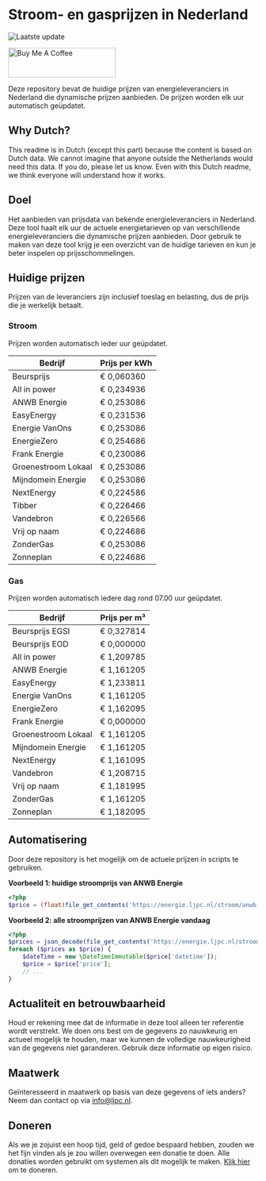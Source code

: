 # Stroom- en gasprijzen in Nederland

![Laatste update](https://img.shields.io/badge/laatste%20update-2024--07--02%2013%3A00%20CET-brightgreen)

<a href="https://www.buymeacoffee.com/Lars-" target="_blank"><img src="https://cdn.buymeacoffee.com/buttons/v2/default-orange.png" alt="Buy Me A Coffee" height="60" style="height: 60px !important;width: 217px !important;" ></a>

Deze repository bevat de huidige prijzen van energieleveranciers in Nederland die dynamische prijzen aanbieden. De prijzen worden elk uur automatisch geüpdatet.

## Why Dutch?

This readme is in Dutch (except this part) because the content is based on Dutch data. We cannot imagine that anyone outside the Netherlands would need this data. If you do, please let us know. Even with this Dutch readme, we think
everyone will understand how it works.

## Doel

Het aanbieden van prijsdata van bekende energieleveranciers in Nederland. Deze tool haalt elk uur de actuele energietarieven op van verschillende energieleveranciers die dynamische prijzen aanbieden. Door gebruik te maken van deze tool
krijg je een overzicht van de huidige tarieven en kun je beter inspelen op prijsschommelingen.

## Huidige prijzen

Prijzen van de leveranciers zijn inclusief toeslag en belasting, dus de prijs die je werkelijk betaalt.

### Stroom

Prijzen worden automatisch ieder uur geüpdatet.

 Bedrijf | Prijs per kWh 
---------|---------------
Beursprijs | € 0,060360
All in power | € 0,234936
ANWB Energie | € 0,253086
EasyEnergy | € 0,231536
Energie VanOns | € 0,253086
EnergieZero | € 0,254686
Frank Energie | € 0,230086
Groenestroom Lokaal | € 0,253086
Mijndomein Energie | € 0,253086
NextEnergy | € 0,224586
Tibber | € 0,226466
Vandebron | € 0,226566
Vrij op naam | € 0,224686
ZonderGas | € 0,253086
Zonneplan | € 0,224686


### Gas

Prijzen worden automatisch iedere dag rond 07.00 uur geüpdatet.

 Bedrijf | Prijs per m³ 
---------|--------------
Beursprijs EGSI | € 0,327814
Beursprijs EOD | € 0,000000
All in power | € 1,209785
ANWB Energie | € 1,161205
EasyEnergy | € 1,233811
Energie VanOns | € 1,161205
EnergieZero | € 1,162095
Frank Energie | € 0,000000
Groenestroom Lokaal | € 1,161205
Mijndomein Energie | € 1,161205
NextEnergy | € 1,161095
Vandebron | € 1,208715
Vrij op naam | € 1,181995
ZonderGas | € 1,161205
Zonneplan | € 1,182095


## Automatisering

Door deze repository is het mogelijk om de actuele prijzen in scripts te gebruiken.

**Voorbeeld 1: huidige stroomprijs van ANWB Energie**

```php
<?php
$price = (float)file_get_contents('https://energie.ljpc.nl/stroom/anwb-energie-nu.txt');

```

**Voorbeeld 2: alle stroomprijzen van ANWB Energie vandaag**

```php
<?php
$prices = json_decode(file_get_contents('https://energie.ljpc.nl/stroom/all-in-power-vandaag.json'),true);
foreach ($prices as $price) {
    $dateTime = new \DateTimeImmutable($price['datetime']);
    $price = $price['price'];
    // ...
}
```

## Actualiteit en betrouwbaarheid

Houd er rekening mee dat de informatie in deze tool alleen ter referentie wordt verstrekt. We doen ons best om de gegevens zo nauwkeurig en actueel mogelijk te houden, maar we kunnen de volledige nauwkeurigheid van de gegevens niet
garanderen. Gebruik deze informatie op eigen risico.

## Maatwerk

Geïnteresseerd in maatwerk op basis van deze gegevens of iets anders? Neem dan contact op
via [info@ljpc.nl](mailto:info@ljpc.nl?subject=Energie%20prijzen).

## Doneren

Als we je zojuist een hoop tijd, geld of gedoe bespaard hebben, zouden we het fijn vinden als je zou willen overwegen een
donatie te doen. Alle donaties worden gebruikt om systemen als dit mogelijk te
maken. [Klik hier](https://www.buymeacoffee.com/Lars-) om te doneren.
